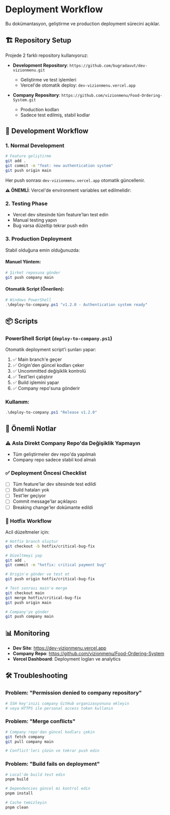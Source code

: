 # Deployment Workflow

Bu dokümantasyon, geliştirme ve production deployment sürecini açıklar.

## 🏗️ Repository Setup

Projede 2 farklı repository kullanıyoruz:

- **Development Repository**: `https://github.com/bugradavut/dev-vizionmenu.git`
  - Geliştirme ve test işlemleri
  - Vercel'de otomatik deploy: `dev-vizionmenu.vercel.app`
  
- **Company Repository**: `https://github.com/vizionmenu/Food-Ordering-System.git`
  - Production kodları
  - Sadece test edilmiş, stabil kodlar

## 🔄 Development Workflow

### 1. Normal Development

```bash
# Feature geliştirme
git add .
git commit -m "feat: new authentication system"
git push origin main
```

Her push sonrası `dev-vizionmenu.vercel.app` otomatik güncellenir.

**⚠️ ÖNEMLİ**: Vercel'de environment variables set edilmelidir:

### 2. Testing Phase

- Vercel dev sitesinde tüm feature'ları test edin
- Manual testing yapın
- Bug varsa düzeltip tekrar push edin

### 3. Production Deployment

Stabil olduğuna emin olduğunuzda:

#### Manuel Yöntem:
```bash
# Şirket reposuna gönder
git push company main
```

#### Otomatik Script (Önerilen):
```powershell
# Windows PowerShell
.\deploy-to-company.ps1 "v1.2.0 - Authentication system ready"
```

## 📦 Scripts

### PowerShell Script (`deploy-to-company.ps1`)

Otomatik deployment script'i şunları yapar:

1. ✅ Main branch'e geçer
2. ✅ Origin'den güncel kodları çeker  
3. ✅ Uncommitted değişiklik kontrolü
4. ✅ Test'leri çalıştırır
5. ✅ Build işlemini yapar
6. ✅ Company repo'suna gönderir

### Kullanım:
```powershell
.\deploy-to-company.ps1 "Release v1.2.0"
```

## 🚨 Önemli Notlar

### ⚠️ Asla Direkt Company Repo'da Değişiklik Yapmayın
- Tüm geliştirmeler dev repo'da yapılmalı
- Company repo sadece stabil kod almalı

### ✅ Deployment Öncesi Checklist
- [ ] Tüm feature'lar dev sitesinde test edildi
- [ ] Build hataları yok
- [ ] Test'ler geçiyor
- [ ] Commit message'lar açıklayıcı
- [ ] Breaking change'ler dokümante edildi

### 🔄 Hotfix Workflow
Acil düzeltmeler için:

```bash
# Hotfix branch oluştur
git checkout -b hotfix/critical-bug-fix

# Düzeltmeyi yap
git add .
git commit -m "hotfix: critical payment bug"

# Origin'e gönder ve test et
git push origin hotfix/critical-bug-fix

# Test sonrası main'e merge
git checkout main
git merge hotfix/critical-bug-fix
git push origin main

# Company'ye gönder
git push company main
```

## 📊 Monitoring

- **Dev Site**: https://dev-vizionmenu.vercel.app
- **Company Repo**: https://github.com/vizionmenu/Food-Ordering-System
- **Vercel Dashboard**: Deployment logları ve analytics

## 🛠️ Troubleshooting

### Problem: "Permission denied to company repository"
```bash
# SSH key'inizi company GitHub organizasyonuna ekleyin
# veya HTTPS ile personal access token kullanın
```

### Problem: "Merge conflicts"
```bash
# Company repo'dan güncel kodları çekin
git fetch company
git pull company main

# Conflict'leri çözün ve tekrar push edin
```

### Problem: "Build fails on deployment"
```bash
# Local'de build test edin
pnpm build

# Dependencies güncel mi kontrol edin
pnpm install

# Cache temizleyin
pnpm clean
``` 